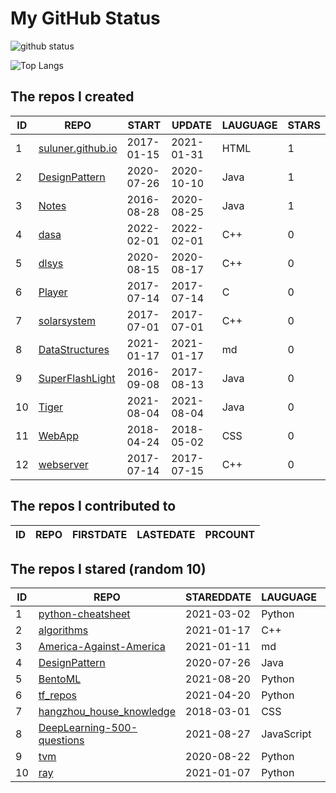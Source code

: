# My GitHub Status

<img src="https://github-readme-stats-1.yihong0618.vercel.app/api?username=ThaddeusJiang&show_icons=true&&&hide_title=true&count_private=true" alt="github status" />

![Top Langs](https://github-readme-stats-1.yihong0618.vercel.app/api/top-langs/?username=ThaddeusJiang&layout=compact)

<!--START_SECTION:my_github-->
## The repos I created
| ID |                               REPO                                |   START    |   UPDATE   | LAUGUAGE | STARS |
|----|-------------------------------------------------------------------|------------|------------|----------|-------|
|  1 | [suluner.github.io](https://github.com/suluner/suluner.github.io) | 2017-01-15 | 2021-01-31 | HTML     |     1 |
|  2 | [DesignPattern](https://github.com/suluner/DesignPattern)         | 2020-07-26 | 2020-10-10 | Java     |     1 |
|  3 | [Notes](https://github.com/suluner/Notes)                         | 2016-08-28 | 2020-08-25 | Java     |     1 |
|  4 | [dasa](https://github.com/suluner/dasa)                           | 2022-02-01 | 2022-02-01 | C++      |     0 |
|  5 | [dlsys](https://github.com/suluner/dlsys)                         | 2020-08-15 | 2020-08-17 | C++      |     0 |
|  6 | [Player](https://github.com/suluner/Player)                       | 2017-07-14 | 2017-07-14 | C        |     0 |
|  7 | [solarsystem](https://github.com/suluner/solarsystem)             | 2017-07-01 | 2017-07-01 | C++      |     0 |
|  8 | [DataStructures](https://github.com/suluner/DataStructures)       | 2021-01-17 | 2021-01-17 | md       |     0 |
|  9 | [SuperFlashLight](https://github.com/suluner/SuperFlashLight)     | 2016-09-08 | 2017-08-13 | Java     |     0 |
| 10 | [Tiger](https://github.com/suluner/Tiger)                         | 2021-08-04 | 2021-08-04 | Java     |     0 |
| 11 | [WebApp](https://github.com/suluner/WebApp)                       | 2018-04-24 | 2018-05-02 | CSS      |     0 |
| 12 | [webserver](https://github.com/suluner/webserver)                 | 2017-07-14 | 2017-07-15 | C++      |     0 |

## The repos I contributed to
| ID | REPO | FIRSTDATE | LASTEDATE | PRCOUNT |
|----|------|-----------|-----------|---------|

## The repos I stared (random 10)
| ID |                                         REPO                                         | STAREDDATE |  LAUGUAGE  | LATESTUPDATE |
|----|--------------------------------------------------------------------------------------|------------|------------|--------------|
|  1 | [python-cheatsheet](https://github.com/gto76/python-cheatsheet)                      | 2021-03-02 | Python     | 2022-04-06   |
|  2 | [algorithms](https://github.com/xtaci/algorithms)                                    | 2021-01-17 | C++        | 2022-04-05   |
|  3 | [America-Against-America](https://github.com/zealotCE/America-Against-America)       | 2021-01-11 | md         | 2022-04-05   |
|  4 | [DesignPattern](https://github.com/suluner/DesignPattern)                            | 2020-07-26 | Java       | 2020-10-10   |
|  5 | [BentoML](https://github.com/bentoml/BentoML)                                        | 2021-08-20 | Python     | 2022-04-05   |
|  6 | [tf_repos](https://github.com/lambdaji/tf_repos)                                     | 2021-04-20 | Python     | 2022-03-22   |
|  7 | [hangzhou_house_knowledge](https://github.com/houshanren/hangzhou_house_knowledge)   | 2018-03-01 | CSS        | 2022-04-05   |
|  8 | [DeepLearning-500-questions](https://github.com/scutan90/DeepLearning-500-questions) | 2021-08-27 | JavaScript | 2022-04-05   |
|  9 | [tvm](https://github.com/tqchen/tvm)                                                 | 2020-08-22 | Python     | 2021-11-17   |
| 10 | [ray](https://github.com/ray-project/ray)                                            | 2021-01-07 | Python     | 2022-04-05   |

<!--END_SECTION:my_github-->